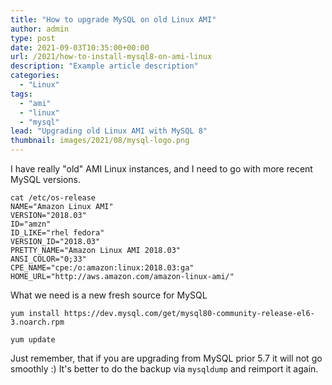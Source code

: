 ```yaml
---
title: "How to upgrade MySQL on old Linux AMI"
author: admin
type: post
date: 2021-09-03T10:35:00+00:00
url: /2021/how-to-install-mysql8-on-ami-linux
description: "Example article description"
categories:
  - "Linux"
tags:
  - "ami"
  - "linux"
  - "mysql"
lead: "Upgrading old Linux AMI with MySQL 8" 
thumbnail: images/2021/08/mysql-logo.png
---
```

I have really "old" AMI Linux instances, and I need to go with more recent MySQL versions. 

<!--more-->

```
cat /etc/os-release
NAME="Amazon Linux AMI"
VERSION="2018.03"
ID="amzn"
ID_LIKE="rhel fedora"
VERSION_ID="2018.03"
PRETTY_NAME="Amazon Linux AMI 2018.03"
ANSI_COLOR="0;33"
CPE_NAME="cpe:/o:amazon:linux:2018.03:ga"
HOME_URL="http://aws.amazon.com/amazon-linux-ami/"
```

What we need is a new fresh source for MySQL

`yum install https://dev.mysql.com/get/mysql80-community-release-el6-3.noarch.rpm`

`yum update`

Just remember, that if you are upgrading from MySQL prior 5.7 it will not go smoothly :) It's better to do the backup via `mysqldump` and reimport it again.